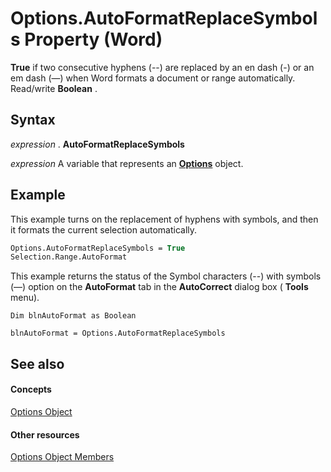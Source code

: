
# Options.AutoFormatReplaceSymbols Property (Word)

 **True** if two consecutive hyphens (--) are replaced by an en dash (-) or an em dash (—) when Word formats a document or range automatically. Read/write **Boolean** .


## Syntax

 _expression_ . **AutoFormatReplaceSymbols**

 _expression_ A variable that represents an **[Options](873b7b99-3fe1-fd89-9ece-a9355cb827dc.md)** object.


## Example

This example turns on the replacement of hyphens with symbols, and then it formats the current selection automatically.


```vb
Options.AutoFormatReplaceSymbols = True 
Selection.Range.AutoFormat
```

This example returns the status of the Symbol characters (--) with symbols (—) option on the  **AutoFormat** tab in the **AutoCorrect** dialog box ( **Tools** menu).




```
Dim blnAutoFormat as Boolean 
 
blnAutoFormat = Options.AutoFormatReplaceSymbols
```


## See also


#### Concepts


[Options Object](873b7b99-3fe1-fd89-9ece-a9355cb827dc.md)
#### Other resources


[Options Object Members](76cd9dfe-6bbb-4c3d-0bfc-79a62bedd15e.md)
